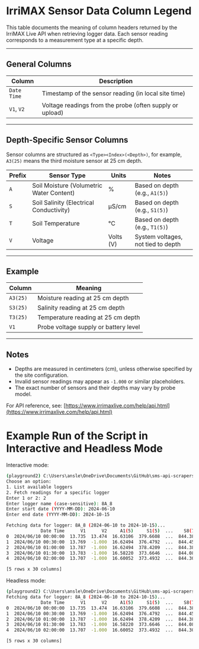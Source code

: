 # IrriMAX Sensor Data Column Legend

This table documents the meaning of column headers returned by the IrriMAX Live API when retrieving logger data. Each sensor reading corresponds to a measurement type at a specific depth.

---

## General Columns

| Column        | Description                                               |
|---------------|-----------------------------------------------------------|
| `Date Time`   | Timestamp of the sensor reading (in local site time)      |
| `V1`, `V2`    | Voltage readings from the probe (often supply or upload)  |

---

## Depth-Specific Sensor Columns

Sensor columns are structured as `<Type><Index>(<Depth>)`, for example, `A3(25)` means the third moisture sensor at 25 cm depth.

| Prefix | Sensor Type                              | Units            | Notes                                 |
|--------|------------------------------------------|------------------|---------------------------------------|
| `A`    | Soil Moisture (Volumetric Water Content) | %                | Based on depth (e.g., `A1(5)`)        |
| `S`    | Soil Salinity (Electrical Conductivity)  | µS/cm            | Based on depth (e.g., `S1(5)`)        |
| `T`    | Soil Temperature                         | °C               | Based on depth (e.g., `T1(5)`)        |
| `V`    | Voltage                                  | Volts (V)        | System voltages, not tied to depth    |

---

## Example

| Column     | Meaning                                  |
|------------|-------------------------------------------|
| `A3(25)`   | Moisture reading at 25 cm depth           |
| `S3(25)`   | Salinity reading at 25 cm depth           |
| `T3(25)`   | Temperature reading at 25 cm depth        |
| `V1`       | Probe voltage supply or battery level     |

---

## Notes

- Depths are measured in centimeters (cm), unless otherwise specified by the site configuration.
- Invalid sensor readings may appear as `-1.000` or similar placeholders.
- The exact number of sensors and their depths may vary by probe model.

For API reference, see: [https://www.irrimaxlive.com/help/api.html](https://www.irrimaxlive.com/help/api.html)

# Example Run of the Script in Interactive and Headless Mode
Interactive mode:
```bash
(playground2) C:\Users\ansle\OneDrive\Documents\GitHub\sms-api-scrapers\code>python irrimax_scraper.py
Choose an option:
1. List available loggers
2. Fetch readings for a specific logger
Enter 1 or 2: 2
Enter logger name (case-sensitive): 8A_8
Enter start date (YYYY-MM-DD): 2024-06-10
Enter end date (YYYY-MM-DD): 2024-10-15

Fetching data for logger: 8A_8 (2024-06-10 to 2024-10-15)...
             Date Time      V1      V2     A1(5)     S1(5)  ...    S8(75)    T8(75)    A9(85)    S9(85)  T9(85)
0  2024/06/10 00:00:00  13.735  13.474  16.63106  379.6608  ...  844.3812  17.04999  40.48423  4438.727   16.72
1  2024/06/10 00:30:00  13.769  -1.000  16.62494  376.4792  ...  844.4537  17.04999  40.48423  4438.727   16.72
2  2024/06/10 01:00:00  13.787  -1.000  16.62494  378.4209  ...  844.3812  17.01999  40.49162  4439.438   16.72
3  2024/06/10 01:30:00  13.783  -1.000  16.58220  373.6646  ...  844.0801  16.95001  40.46944  4437.237   16.75
4  2024/06/10 02:00:00  13.707  -1.000  16.60052  373.4932  ...  844.3039  17.00000  40.49162  4422.122   16.72

[5 rows x 30 columns]
```

Headless mode:
```bash
(playground2) C:\Users\ansle\OneDrive\Documents\GitHub\sms-api-scrapers\code>python irrimax_scraper.py 8A_8 2024-06-10 2024-10-15
Fetching data for logger: 8A_8 (2024-06-10 to 2024-10-15)...
             Date Time      V1      V2     A1(5)     S1(5)  ...    S8(75)    T8(75)    A9(85)    S9(85)  T9(85)
0  2024/06/10 00:00:00  13.735  13.474  16.63106  379.6608  ...  844.3812  17.04999  40.48423  4438.727   16.72
1  2024/06/10 00:30:00  13.769  -1.000  16.62494  376.4792  ...  844.4537  17.04999  40.48423  4438.727   16.72
2  2024/06/10 01:00:00  13.787  -1.000  16.62494  378.4209  ...  844.3812  17.01999  40.49162  4439.438   16.72
3  2024/06/10 01:30:00  13.783  -1.000  16.58220  373.6646  ...  844.0801  16.95001  40.46944  4437.237   16.75
4  2024/06/10 02:00:00  13.707  -1.000  16.60052  373.4932  ...  844.3039  17.00000  40.49162  4422.122   16.72

[5 rows x 30 columns]
```